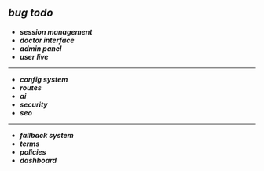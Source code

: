 ## ***bug todo***
- ***session management***
- ***doctor interface*** 
- ***admin panel*** 
- ***user live*** 
***
- ***config system*** 
- ***routes***
- ***ai***
- ***security*** 
- ***seo*** 
***
- ***fallback system***
- ***terms*** 
- ***policies*** 
- ***dashboard***
